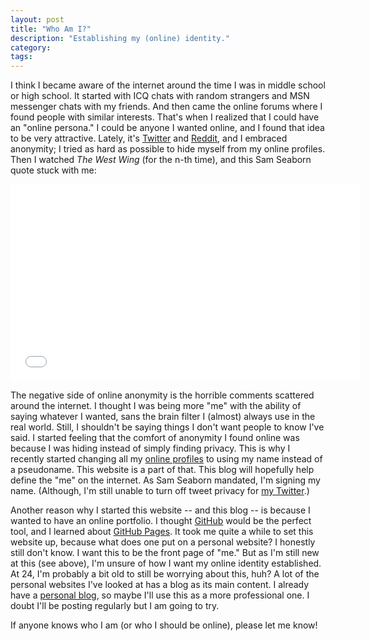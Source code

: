 ```yaml
---
layout: post
title: "Who Am I?"
description: "Establishing my (online) identity."
category:
tags:
---
```


I think I became aware of the internet around the time I was in middle school
or high school. It started with ICQ chats with random strangers and MSN
messenger chats with my friends. And then came the online forums where I found
people with similar interests. That's when I realized that I could have an
"online persona." I could be anyone I wanted online, and I found that idea to be
very attractive. Lately, it's [Twitter](https://twitter.com) and
[Reddit](www.reddit.com), and I embraced anonymity; I tried as hard as possible
to hide myself from my online profiles. Then I watched *The West Wing* (for the
n-th time), and this Sam Seaborn quote stuck with me:

<iframe width="560" height="315" src="//www.youtube.com/embed/pP3owlMdxls" frameborder="0"> </iframe>

The negative side of online anonymity is the horrible comments scattered around
the internet. I thought I was being more "me" with the ability of saying whatever
I wanted, sans the brain filter I (almost) always use in the real world. Still,
I shouldn't be saying things I don't want people to know I've said. I started
feeling that the comfort of anonymity I found online was because I was hiding
instead of simply finding privacy. This is why I recently started changing all
my [online profiles](/about/#all-profiles) to using my name instead of a
pseudoname. This website is a part of that. This blog will hopefully help
define the "me" on the internet. As Sam Seaborn mandated, I'm signing my name.
(Although, I'm still unable to turn off tweet privacy for [my Twitter](https://twitter.com/dsoegijono).)

Another reason why I started this website -- and this blog -- is because I
wanted to have an online portfolio. I thought [GitHub](https://github.com/)
would be the perfect tool, and I learned about [GitHub Pages](https://pages.github.com).
It took me quite a while to set this website up, because what does one put on a
personal website? I honestly still don't know. I want this to be the front page
of "me." But as I'm still new at this (see above), I'm unsure of how I want my
online identity established. At 24, I'm probably a bit old to still be worrying
about this, huh? A lot of the personal websites I've looked at has a blog as its
main content. I already have a [personal blog](http://dsoegijono.blogspot.com/),
so maybe I'll use this as a more professional one. I doubt I'll be posting
regularly but I am going to try.

If anyone knows who I am (or who I should be online), please let me know!
